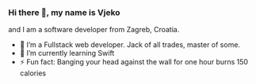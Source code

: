 ### Hi there 👋, my name is Vjeko
and I am a software developer from Zagreb, Croatia.


- 🔭 I’m a Fullstack web developer. Jack of all trades, master of some.
- 🌱 I’m currently learning Swift
- ⚡ Fun fact: Banging your head against the wall for one hour burns 150 calories
